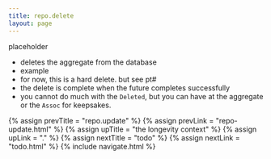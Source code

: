 ```yaml
---
title: repo.delete
layout: page
---
```


placeholder

- deletes the aggregate from the database
- example
- for now, this is a hard delete. but see pt#
- the delete is complete when the future completes successfully
- you cannot do much with the `Deleted`, but you can have at the
  aggregate or the `Assoc` for keepsakes.

{% assign prevTitle = "repo.update" %}
{% assign prevLink = "repo-update.html" %}
{% assign upTitle = "the longevity context" %}
{% assign upLink = "." %}
{% assign nextTitle = "todo" %}
{% assign nextLink = "todo.html" %}
{% include navigate.html %}
